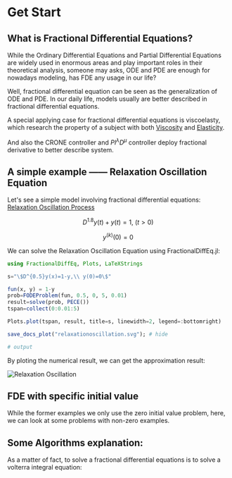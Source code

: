 # Get Start

## What is Fractional Differential Equations?

While the Ordinary Differential Equations and Partial Differential Equations are widely used in enormous areas and play important roles in their theoretical analysis, someone may asks, ODE and PDE are enough for nowadays modeling, has FDE any usage in our life?

Well, fractional differential equation can be seen as the generalization of ODE and PDE. In our daily life, models usually are better described in fractional differential equations.

A special applying case for fractional differential equations is viscoelasty, which research the property of a subject with both [Viscosity](https://en.wikipedia.org/wiki/Viscosity) and [Elasticity](https://en.wikipedia.org/wiki/Elasticity_(physics)). 

And also the CRONE controller and $PI^\lambda D^\mu$ controller deploy fractional derivative to better describe system. 

## A simple example —— Relaxation Oscillation Equation

Let's see a simple model involving fractional differential equations: [Relaxation Oscillation Process](https://encyclopediaofmath.org/wiki/Relaxation_oscillation)

```math
D^{1.8}y(t)+y(t)=1,\ (t>0)
```

```math
y^{(k)}(0)=0
```

We can solve the Relaxation Oscillation Equation using FractionalDiffEq.jl:

```julia
using FractionalDiffEq, Plots, LaTeXStrings

s="\$D^{0.5}y(x)=1-y,\\ y(0)=0\$"

fun(x, y) = 1-y
prob=FODEProblem(fun, 0.5, 0, 5, 0.01)
result=solve(prob, PECE())
tspan=collect(0:0.01:5)

Plots.plot(tspan, result, title=s, linewidth=2, legend=:bottomright)

save_docs_plot("relaxationoscillation.svg"); # hide

# output

```

By ploting the numerical result, we can get the approximation result:

![Relaxation Oscillation](../../plots/relaxationoscillation.svg)

## FDE with specific initial value

While the former examples we only use the zero initial value problem, here, we can look at some problems with non-zero examples.

## Some Algorithms explanation:

As a matter of fact, to solve a fractional differential equations is to solve a volterra integral equation:

